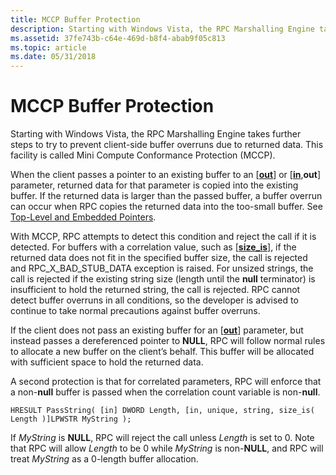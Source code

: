 ```yaml
---
title: MCCP Buffer Protection
description: Starting with Windows Vista, the RPC Marshalling Engine takes further steps to try to prevent client-side buffer overruns due to returned data. This facility is called Mini Compute Conformance Protection (MCCP).
ms.assetid: 37fe743b-c64e-469d-b8f4-abab9f05c813
ms.topic: article
ms.date: 05/31/2018
---
```


# MCCP Buffer Protection

Starting with Windows Vista, the RPC Marshalling Engine takes further steps to try to prevent client-side buffer overruns due to returned data. This facility is called Mini Compute Conformance Protection (MCCP).

When the client passes a pointer to an existing buffer to an \[[**out**](https://docs.microsoft.com/windows/desktop/Midl/out-idl)\] or \[[**in**](https://docs.microsoft.com/windows/desktop/Midl/in),**out**\] parameter, returned data for that parameter is copied into the existing buffer. If the returned data is larger than the passed buffer, a buffer overrun can occur when RPC copies the returned data into the too-small buffer. See [Top-Level and Embedded Pointers](top-level-and-embedded-pointers.md).

With MCCP, RPC attempts to detect this condition and reject the call if it is detected. For buffers with a correlation value, such as \[[**size\_is**](https://docs.microsoft.com/windows/desktop/Midl/size-is)\], if the returned data does not fit in the specified buffer size, the call is rejected and RPC\_X\_BAD\_STUB\_DATA exception is raised. For unsized strings, the call is rejected if the existing string size (length until the **null** terminator) is insufficient to hold the returned string, the call is rejected. RPC cannot detect buffer overruns in all conditions, so the developer is advised to continue to take normal precautions against buffer overruns.

If the client does not pass an existing buffer for an \[[**out**](https://docs.microsoft.com/windows/desktop/Midl/out-idl)\] parameter, but instead passes a dereferenced pointer to **NULL**, RPC will follow normal rules to allocate a new buffer on the client’s behalf. This buffer will be allocated with sufficient space to hold the returned data.

A second protection is that for correlated parameters, RPC will enforce that a non-**null** buffer is passed when the correlation count variable is non-**null**.

``` syntax
HRESULT PassString( [in] DWORD Length, [in, unique, string, size_is( Length )]LPWSTR MyString );
```

If *MyString* is **NULL**, RPC will reject the call unless *Length* is set to 0. Note that RPC will allow *Length* to be 0 while *MyString* is non-**NULL**, and RPC will treat *MyString* as a 0-length buffer allocation.

 

 




